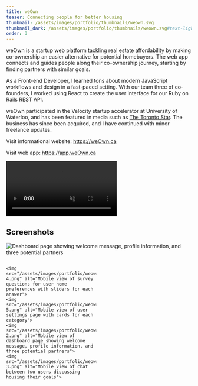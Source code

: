 ```yaml
---
title: weOwn
teaser: Connecting people for better housing
thumbnail: /assets/images/portfolio/thumbnails/weown.svg
thumbnail_dark: /assets/images/portfolio/thumbnails/weown.svg#text-light
order: 3
---
```


weOwn is a startup web platform tackling real estate affordability by making co-ownership an easier alternative for potential homebuyers. The web app connects and guides people along their co-ownership journey, starting by finding partners with similar goals.

As a Front-end Developer, I learned tons about modern JavaScript workflows and design in a fast-paced setting. With our team three of co-founders, I worked using React to create the user interface for our Ruby on Rails REST API.

weOwn participated in the Velocity startup accelerator at University of Waterloo, and has been featured in media such as <a href="https://www.thestar.com/news/gta/2019/02/28/looking-for-someone-to-share-a-mortgage-theres-an-app-for-that.html" target="_blank" rel="noreferrer">The Toronto Star</a>. The business has since been acquired, and I have continued with minor freelance updates.

Visit informational website: <a href="https://weown.ca" target="_blank" rel="noreferrer">https://weOwn.ca</a>

Visit web app: <a href="https://app.weown.ca" target="_blank" rel="noreferrer">https://app.weOwn.ca</a>

<video autoplay muted loop playsinline>
    <source src="/assets/videos/weown-demo.mp4" type="video/mp4">
</video>

## Screenshots

![Dashboard page showing welcome message, profile information, and three potential partners](/assets/images/portfolio/weown-1.png)

<div style="
    display: grid;
    grid-auto-rows: auto;
    grid-template-columns: 1fr 1fr;
    grid-column-gap: 15px;
">

    <img src="/assets/images/portfolio/weown-4.png" alt="Mobile view of survey questions for user home preferences with sliders for each answer">
    <img src="/assets/images/portfolio/weown-5.png" alt="Mobile view of user settings page with cards for each category">
    <img src="/assets/images/portfolio/weown-2.png" alt="Mobile view of dashboard page showing welcome message, profile information, and three potential partners">
    <img src="/assets/images/portfolio/weown-3.png" alt="Mobile view of chat between two users discussing housing their goals">
</div>
